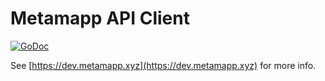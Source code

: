 # Metamapp API Client

[![GoDoc](https://pkg.go.dev/badge/github.com/metamapp/api?status.svg)](https://pkg.go.dev/github.com/metamapp/api?tab=doc)

See [https://dev.metamapp.xyz](https://dev.metamapp.xyz) for more info.
